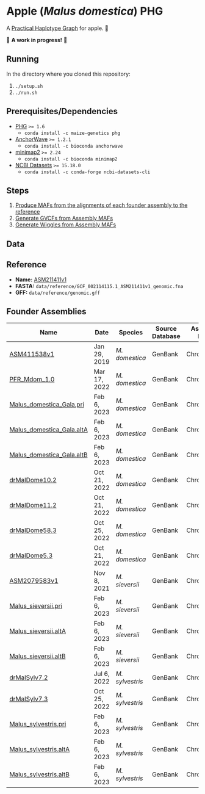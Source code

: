 # Apple (*Malus domestica*) PHG
A [Practical Haplotype Graph](https://www.maizegenetics.net/phg) for apple. 🍎

🚧 **A work in progress!** 🚧

## Running
In the directory where you cloned this repository:
1. `./setup.sh`
2. `./run.sh`

## Prerequisites/Dependencies
* [PHG](https://bitbucket.org/bucklerlab/practicalhaplotypegraph) `>= 1.6`
    * `conda install -c maize-genetics phg`
* [AnchorWave](https://github.com/baoxingsong/AnchorWave) `>= 1.2.1`
    * `conda install -c bioconda anchorwave`
* [minimap2](https://github.com/lh3/minimap2) `>= 2.24`
    * `conda install -c bioconda minimap2`
* [NCBI Datasets](https://github.com/ncbi/datasets) `>= 15.18.0`
    * `conda install -c conda-forge ncbi-datasets-cli`

## Steps
1. [Produce MAFs from the alignments of each founder assembly to the reference](./align/align.sh)
2. [Generate GVCFs from Assembly MAFs](./gvcf/gvcf.sh)
3. [Generate Wiggles from Assembly MAFs](./wiggle/wiggle.sh)

## Data
## Reference
* **Name:** [ASM211411v1](https://www.ncbi.nlm.nih.gov/data-hub/genome/GCF_002114115.1/)
* **FASTA:** `data/reference/GCF_002114115.1_ASM211411v1_genomic.fna`
* **GFF:** `data/reference/genomic.gff`

## Founder Assemblies
| Name | Date | Species | Source Database | Assembly Level | Assembly Method | Genome Size | Genome Coverage | Sequencing Technology | File |
| --- | --- | --- | --- | --- | --- | --- | --- | --- | --- |
| [ASM411538v1](https://www.ncbi.nlm.nih.gov/data-hub/genome/GCA_004115385.1/) | Jan 29, 2019 | *M. domestica* | GenBank | Chromosome | FALCON v. 0.4 | 660.5 Mb | 100.0x | PacBio RSII | `data/assemblies/GCA_004115385.1_ASM411538v1_genomic.fna` |
| [PFR_Mdom_1.0](https://www.ncbi.nlm.nih.gov/data-hub/genome/GCA_022606005.1/) | Mar 17, 2022 | *M. domestica* | GenBank | Chromosome |     MaSuRCA v. 1.0 | 754.7 Mb | 200.0x | Illumina HiSeq; PacBio RSII | `data/assemblies/GCA_022606005.1_PFR_Mdom_1.0_genomic.fna` |
| [Malus_domestica_Gala.pri](https://www.ncbi.nlm.nih.gov/data-hub/genome/GCA_028456005.1/) | Feb 6, 2023 | *M. domestica* | GenBank | Chromosome | DeNovaMAGIC v. 3 | 652.4 Mb | 707.0x | Illumina | `data/assemblies/GCA_028456005.1_Malus_domestica_Gala.pri_genomic.fna` |
| [Malus_domestica_Gala.altA](https://www.ncbi.nlm.nih.gov/data-hub/genome/GCA_028456015.1/) | Feb 6, 2023 | *M. domestica* | GenBank | Chromosome | DeNovaMAGIC v. 3 | 657.7 Mb | 707.0x | Illumina |  `data/assemblies/GCA_028456015.1_Malus_domestica_Gala.altA_genomic.fna` |
| [Malus_domestica_Gala.altB](https://www.ncbi.nlm.nih.gov/data-hub/genome/GCA_028456065.1/) | Feb 6, 2023 | *M. domestica* | GenBank | Chromosome | DeNovaMAGIC v. 3 | 577.2 Mb | 707.0x | Illumina |  `data/assemblies/GCA_028456065.1_Malus_domestica_Gala.altB_genomic.fna` |
| [drMalDome10.2](https://www.ncbi.nlm.nih.gov/data-hub/genome/GCA_916050505.2/) | Oct 21, 2022 | *M. domestica* | GenBank | Chromosome | various | 648.2 Mb | 31.0x | PacBio,Illumina,Arima | `data/assemblies/GCA_916050505.2_drMalDome10.2_genomic.fna` |
| [drMalDome11.2](https://www.ncbi.nlm.nih.gov/data-hub/genome/GCA_916612005.2/) | Oct 21, 2022 | *M. domestica* | GenBank | Chromosome | various | 652.8 Mb | 42.0x | PacBio,Illumina,Arima | `data/assemblies/GCA_916612005.2_drMalDome11.2_genomic.fna` |
| [drMalDome58.3](https://www.ncbi.nlm.nih.gov/data-hub/genome/GCA_916615275.3/) | Oct 25, 2022 | *M. domestica* | GenBank | Chromosome | various | 642.6 Mb | 24.0x | PacBio,Illumina,Arima2 | `data/assemblies/GCA_916615275.3_drMalDome58.3_genomic.fna` |
| [drMalDome5.3](https://www.ncbi.nlm.nih.gov/data-hub/genome/GCA_916615385.2/) | Oct 21, 2022 | *M. domestica* | GenBank | Chromosome | various | 646.8 Mb | 25.0x | PacBio,Illumina,Arima | `data/assemblies/GCA_916615385.2_drMalDome5.3_genomic.fna` |
| [ASM2079583v1](https://www.ncbi.nlm.nih.gov/data-hub/genome/GCA_020795835.1/) | Nov 8, 2021 | *M. sieversii* | GenBank | Chromosome | String graph v. 1 | 682.9 Mb | 149.1x | Nanopore | `data/assemblies/GCA_020795835.1_ASM2079583v1_genomic.fna` |
| [Malus_sieversii.pri](https://www.ncbi.nlm.nih.gov/data-hub/genome/GCA_028456125.1/) | Feb 6, 2023 | *M. sieversii* | GenBank | Chromosome | DeNovaMAGIC v. 3 | 667.7 Mb | 780.0x | Illumina | `data/assemblies/GCA_028456125.1_Malus_sieversii.pri_genomic.fna` |
| [Malus_sieversii.altA](https://www.ncbi.nlm.nih.gov/data-hub/genome/GCA_028456135.1/) | Feb 6, 2023 | *M. sieversii* | GenBank | Chromosome | DeNovaMAGIC v. 3 | 653.6 Mb | 780.0x | Illumina | `data/assemblies/GCA_028456135.1_Malus_sieversii.altA_genomic.fna` |
| [Malus_sieversii.altB](https://www.ncbi.nlm.nih.gov/data-hub/genome/GCA_028456155.1/) | Feb 6, 2023 | *M. sieversii* | GenBank | Chromosome | DeNovaMAGIC v. 3 | 612.2 Mb | 780.0x | Illumina | `data/assemblies/GCA_028456155.1_Malus_sieversii.altB_genomic.fna` |
| [drMalSylv7.2](https://www.ncbi.nlm.nih.gov/data-hub/genome/GCF_916048215.2/) | Jul 6, 2022 | *M. sylvestris* | GenBank | Chromosome | See comment on NCBI | 641 Mb | 25.0x | See comment on NCBI | `data/assemblies/GCF_916048215.2_drMalSylv7.2_genomic.fna` |
| [drMalSylv7.3](https://www.ncbi.nlm.nih.gov/data-hub/genome/GCA_916048215.3/) | Oct 25, 2022 | *M. sylvestris* | GenBank | Chromosome | various | 641 Mb | 25.0x | PacBio,Illumina,Arima | `data/assemblies/GCA_916048215.3_drMalSylv7.3_genomic.fna` |
| [Malus_sylvestris.pri](https://www.ncbi.nlm.nih.gov/data-hub/genome/GCA_028456055.1/) | Feb 6, 2023 | *M. sylvestris* | GenBank | Chromosome | DeNovaMAGIC v. 3 | 661 Mb | 623.0x | Illumina | `data/assemblies/GCA_028456055.1_Malus_sylvestris.pri_genomic.fna` |
| [Malus_sylvestris.altA](https://www.ncbi.nlm.nih.gov/data-hub/genome/GCA_028456085.1/) | Feb 6, 2023 | *M. sylvestris* | GenBank | Chromosome | DeNovaMAGIC v. 3 | 627.6 Mb | 623.0x | Illumina | `data/assemblies/GCA_028456085.1_Malus_sylvestris.altA_genomic.fna` |
| [Malus_sylvestris.altB](https://www.ncbi.nlm.nih.gov/data-hub/genome/GCA_028456105.1/) | Feb 6, 2023 | *M. sylvestris* | GenBank | Chromosome | DeNovaMAGIC v. 3 | 601.4 Mb | 623.0x | Illumina | `data/assemblies/GCA_028456105.1_Malus_sylvestris.altB_genomic.fna` |
